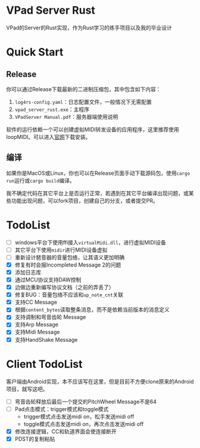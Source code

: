 # VPad Server Rust
VPad的Server的Rust实现，作为Rust学习的练手项目以及我的毕业设计

# Quick Start
## Release
你可以通过Release下载最新的二进制压缩包，其中包含如下内容：
1. `log4rs-config.yaml`：日志配置文件，一般情况下无需配置
2. `vpad_server_rust.exe`：主程序
3. `VPadServer Manual.pdf`：服务器端使用说明

软件的运行依赖一个可以创建虚拟MIDI转发设备的应用程序，这里推荐使用loopMIDI。可以进入[官网](https://www.tobias-erichsen.de/software/loopmidi.html)下载安装。

## 编译
如果你是MacOS或Linux，你也可以在Release页面手动下载源码包，使用`cargo run`运行或`cargo build`编译。

我不确定代码在其它平台上是否运行正常，若遇到在其它平台编译出现问题，或某些功能出现问题，可以fork项目，创建自己的分支，或者提交PR。

# TodoList
- [ ] windows平台下使用ffi接入`virtualMidi.dll`，进行虚拟MIDI设备
- [ ] 其它平台下使用`midir`进行MIDI设备虚拟
- [ ] 重新设计琶音器的音量包络，让其语义更加明确
- [x] 修复有时会报Incompleted Message 2的问题
- [x] 添加日志库
- [x] 通过MCU协议支持DAW控制
- [x] 边做边重新编写协议文档（之前的弄丢了）
- [x] 修复BUG：音量包络不应该和`up_note_cnt`关联
- [x] 支持CC Message
- [x] 根据`content_bytes`读取整条消息，而不是依赖当前版本的消息定义
- [x] 支持调制和弯音齿轮 Message
- [x] 支持Arp Message
- [x] 支持Midi Message
- [x] 支持HandShake Message

# Client TodoList
客户端由Android实现，本不应该写在这里，但是目前不方便clone原来的Android项目，就写这吧。

- [ ] 弯音齿轮释放后最后一个提交的PitchWheel Message不是64
- [ ] Pad点击模式：trigger模式和toggle模式
  - trigger模式点击发送midi on，松手发送midi off
  - toggle模式点击发送midi on，再次点击发送midi off
- [x] 修改连接逻辑，CC和轨道界面会使连接断开
- [x] PDST的复制粘贴
